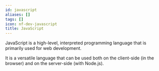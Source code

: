 ```yaml
---
id: javascript
aliases: []
tags: []
icon: nf-dev-javascript
title: JavaScript
---
```


JavaScript is a high-level, interpreted programming language that is primarily used for web development.

It is a versatile language that can be used both on the client-side (in the browser) and on the server-side (with Node.js).
